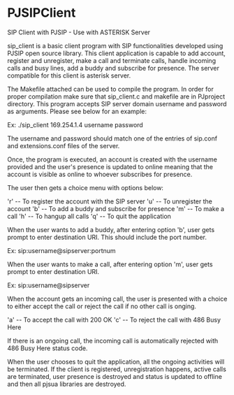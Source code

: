 # PJSIPClient
SIP Client with PJSIP - Use with ASTERISK Server

sip_client is a basic client program with SIP functionalities developed using
PJSIP open source library. This client application is capable to add account,
register and unregister, make a call and terminate calls, handle incoming calls
and busy lines, add a buddy and subscribe for presence. The server compatible
for this client is asterisk server.

The Makefile attached can be used to compile the program. In order for proper 
compilation make sure that sip_client.c and makefile are in PJproject directory.
This program accepts SIP server domain username and password as arguments. 
Please see below for an example:

Ex: ./sip_client 169.254.1.4 username password

The username and password should match one of the entries of sip.conf and 
extensions.conf files of the server.

Once, the program is executed, an account is created with the username provided
and the user's presence is updated to online meaning that the account is 
visible as online to whoever subscribes for presence.

The user then gets a choice menu with options below:

'r' -- To register the account with the SIP server
'u' -- To unregister the account
'b' -- To add a buddy and subscribe for presence
'm' -- To make a call
'h' -- To hangup all calls
'q' -- To quit the application

When the user wants to add a buddy, after entering option 'b', user gets prompt
to enter destination URI. This should include the port number.

Ex: sip:username@sipserver:portnum 

When the user wants to make a call, after entering option 'm', user gets prompt
to enter destination URI. 

Ex: sip:username@sipserver

When the account gets an incoming call, the user is presented with a choice to
either accept the call or reject the call if no other call is onging.

'a' -- To accept the call with 200 OK 
'c' -- To reject the call with 486 Busy Here

If there is an ongoing call, the incoming call is automatically rejected with 
486 Busy Here status code.

When the user chooses to quit the application, all the ongoing activities will
be terminated. If the client is registered, unregistration happens, active
calls are terminated, user presence is destroyed and status is updated to 
offline and then all pjsua libraries are destroyed.

